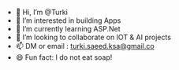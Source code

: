 - 👋 Hi, I’m @Turki
- 👀 I’m interested in building Apps
- 🌱 I’m currently learning ASP.Net
- 💞️ I’m looking to collaborate on IOT & AI projects
- 📫 DM or email : turki.saeed.ksa@gmail.co
- 😄 Fun fact: I do not eat soap!

<!---
Turkiano/Turkiano is a ✨ special ✨ repository because its `README.md` (this file) appears on your GitHub profile.
You can click the Preview link to take a look at your changes.
--->
